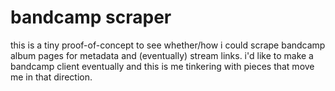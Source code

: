 # bandcamp scraper

this is a tiny proof-of-concept to see whether/how i could scrape bandcamp album pages for metadata
and (eventually) stream links. i'd like to make a bandcamp client eventually and this is me
tinkering with pieces that move me in that direction.
